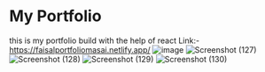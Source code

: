 # My Portfolio
this is my portfolio build with the help of react
Link:-<a href="https://faisalkhan24.netlify.app/">https://faisalportfoliomasai.netlify.app/</a>
 ![image](https://user-images.githubusercontent.com/93369701/189635041-b54ab164-fcc8-4d4a-a621-43335f0e638c.png)
![Screenshot (127)](https://user-images.githubusercontent.com/93369701/189635375-ada39b91-1c7b-4c39-a605-49ee665f94bd.png)
![Screenshot (128)](https://user-images.githubusercontent.com/93369701/189635392-98b2752c-f69f-4bee-a631-d8c626643045.png)
![Screenshot (129)](https://user-images.githubusercontent.com/93369701/189635407-0a93eaf7-f226-41ff-8738-acf4a3c7eaae.png)
![Screenshot (130)](https://user-images.githubusercontent.com/93369701/189635419-89d72a17-0e72-4e6f-b624-c48c538902c1.png)
